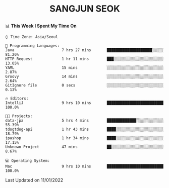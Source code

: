 <h1>
 <p align="center">
   SANGJUN SEOK
 </p>
</h1>

<!--START_SECTION:waka-->
📊 **This Week I Spent My Time On** 

```text
⌚︎ Time Zone: Asia/Seoul

💬 Programming Languages: 
Java                     7 hrs 27 mins       ████████████████████░░░░░   81.26% 
HTTP Request             1 hr 11 mins        ███░░░░░░░░░░░░░░░░░░░░░░   13.05% 
YAML                     15 mins             ░░░░░░░░░░░░░░░░░░░░░░░░░   2.87% 
Groovy                   14 mins             ░░░░░░░░░░░░░░░░░░░░░░░░░   2.64% 
GitIgnore file           0 secs              ░░░░░░░░░░░░░░░░░░░░░░░░░   0.13%

🔥 Editors: 
IntelliJ                 9 hrs 10 mins       █████████████████████████   100.0%

🐱‍💻 Projects: 
data-jpa                 5 hrs 4 mins        █████████████░░░░░░░░░░░░   55.39% 
tdogtdog-api             1 hr 43 mins        ████░░░░░░░░░░░░░░░░░░░░░   18.79% 
jpashop                  1 hr 34 mins        ████░░░░░░░░░░░░░░░░░░░░░   17.15% 
Unknown Project          47 mins             ██░░░░░░░░░░░░░░░░░░░░░░░   8.67%

💻 Operating System: 
Mac                      9 hrs 10 mins       █████████████████████████   100.0%

```


 Last Updated on 11/01/2022
<!--END_SECTION:waka-->
